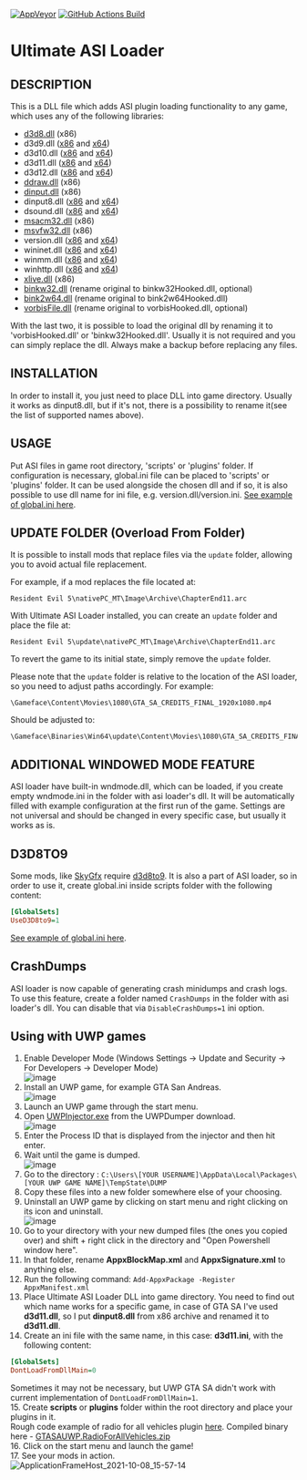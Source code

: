[![AppVeyor](https://img.shields.io/appveyor/build/ThirteenAG/Ultimate-ASI-Loader?label=AppVeyor%20Build&logo=Appveyor&logoColor=white)](https://ci.appveyor.com/project/ThirteenAG/ultimate-asi-loader)
[![GitHub Actions Build](https://github.com/ThirteenAG/Ultimate-ASI-Loader/actions/workflows/msbuild.yml/badge.svg)](https://github.com/ThirteenAG/Ultimate-ASI-Loader/actions/workflows/msbuild.yml)

# Ultimate ASI Loader

## DESCRIPTION

This is a DLL file which adds ASI plugin loading functionality to any game, which uses any of the following libraries:

- [d3d8.dll](https://github.com/ThirteenAG/Ultimate-ASI-Loader/releases/download/Win32-latest/d3d8-Win32.zip) (x86)
- d3d9.dll ([x86](https://github.com/ThirteenAG/Ultimate-ASI-Loader/releases/download/Win32-latest/d3d9-Win32.zip) and [x64](https://github.com/ThirteenAG/Ultimate-ASI-Loader/releases/download/x64-latest/d3d9-x64.zip))
- d3d10.dll ([x86](https://github.com/ThirteenAG/Ultimate-ASI-Loader/releases/download/Win32-latest/d3d10-Win32.zip) and [x64](https://github.com/ThirteenAG/Ultimate-ASI-Loader/releases/download/x64-latest/d3d10-x64.zip))
- d3d11.dll ([x86](https://github.com/ThirteenAG/Ultimate-ASI-Loader/releases/download/Win32-latest/d3d11-Win32.zip) and [x64](https://github.com/ThirteenAG/Ultimate-ASI-Loader/releases/download/x64-latest/d3d11-x64.zip))
- d3d12.dll ([x86](https://github.com/ThirteenAG/Ultimate-ASI-Loader/releases/download/Win32-latest/d3d12-Win32.zip) and [x64](https://github.com/ThirteenAG/Ultimate-ASI-Loader/releases/download/x64-latest/d3d12-x64.zip))
- [ddraw.dll](https://github.com/ThirteenAG/Ultimate-ASI-Loader/releases/download/Win32-latest/ddraw-Win32.zip) (x86)
- [dinput.dll](https://github.com/ThirteenAG/Ultimate-ASI-Loader/releases/download/Win32-latest/dinput-Win32.zip) (x86)
- dinput8.dll ([x86](https://github.com/ThirteenAG/Ultimate-ASI-Loader/releases/download/Win32-latest/dinput8-Win32.zip) and [x64](https://github.com/ThirteenAG/Ultimate-ASI-Loader/releases/download/x64-latest/dinput8-x64.zip))
- dsound.dll ([x86](https://github.com/ThirteenAG/Ultimate-ASI-Loader/releases/download/Win32-latest/dsound-Win32.zip) and [x64](https://github.com/ThirteenAG/Ultimate-ASI-Loader/releases/download/x64-latest/dsound-x64.zip))
- [msacm32.dll](https://github.com/ThirteenAG/Ultimate-ASI-Loader/releases/download/Win32-latest/msacm32-Win32.zip) (x86)
- [msvfw32.dll](https://github.com/ThirteenAG/Ultimate-ASI-Loader/releases/download/Win32-latest/msvfw32-Win32.zip) (x86)
- version.dll ([x86](https://github.com/ThirteenAG/Ultimate-ASI-Loader/releases/download/Win32-latest/version-Win32.zip) and [x64](https://github.com/ThirteenAG/Ultimate-ASI-Loader/releases/download/x64-latest/version-x64.zip))
- wininet.dll ([x86](https://github.com/ThirteenAG/Ultimate-ASI-Loader/releases/download/Win32-latest/wininet-Win32.zip) and [x64](https://github.com/ThirteenAG/Ultimate-ASI-Loader/releases/download/x64-latest/wininet-x64.zip))
- winmm.dll ([x86](https://github.com/ThirteenAG/Ultimate-ASI-Loader/releases/download/Win32-latest/winmm-Win32.zip) and [x64](https://github.com/ThirteenAG/Ultimate-ASI-Loader/releases/download/x64-latest/winmm-x64.zip))
- winhttp.dll ([x86](https://github.com/ThirteenAG/Ultimate-ASI-Loader/releases/download/Win32-latest/winhttp-Win32.zip) and [x64](https://github.com/ThirteenAG/Ultimate-ASI-Loader/releases/download/x64-latest/winhttp-x64.zip))
- [xlive.dll](https://github.com/ThirteenAG/Ultimate-ASI-Loader/releases/download/Win32-latest/xlive-Win32.zip) (x86)
- [binkw32.dll](https://github.com/ThirteenAG/Ultimate-ASI-Loader/releases/download/Win32-latest/binkw32-Win32.zip) (rename original to binkw32Hooked.dll, optional)
- [bink2w64.dll](https://github.com/ThirteenAG/Ultimate-ASI-Loader/releases/download/x64-latest/bink2w64-x64.zip) (rename original to bink2w64Hooked.dll)
- [vorbisFile.dll](https://github.com/ThirteenAG/Ultimate-ASI-Loader/releases/download/Win32-latest/vorbisFile-Win32.zip) (rename original to vorbisHooked.dll, optional)

With the last two, it is possible to load the original dll by renaming it to 'vorbisHooked.dll' or 'binkw32Hooked.dll'.
Usually it is not required and you can simply replace the dll. Always make a backup before replacing any files.

## INSTALLATION

In order to install it, you just need to place DLL into game directory. Usually it works as dinput8.dll, but if it's not, there is a possibility to rename it(see the list of supported names above).

## USAGE

Put ASI files in game root directory, 'scripts' or 'plugins' folder.
If configuration is necessary, global.ini file can be placed to 'scripts' or 'plugins' folder. It can be used alongside the chosen dll and if so, it is also possible to use dll name for ini file, e.g. version.dll/version.ini.
[See example of global.ini here](https://github.com/ThirteenAG/Ultimate-ASI-Loader/blob/master/data/scripts/global.ini).

## UPDATE FOLDER (Overload From Folder)

It is possible to install mods that replace files via the `update` folder, allowing you to avoid actual file replacement.

For example, if a mod replaces the file located at:

```
Resident Evil 5\nativePC_MT\Image\Archive\ChapterEnd11.arc
```

With Ultimate ASI Loader installed, you can create an `update` folder and place the file at:

```
Resident Evil 5\update\nativePC_MT\Image\Archive\ChapterEnd11.arc
```

To revert the game to its initial state, simply remove the `update` folder.

Please note that the `update` folder is relative to the location of the ASI loader, so you need to adjust paths accordingly. For example:

```
\Gameface\Content\Movies\1080\GTA_SA_CREDITS_FINAL_1920x1080.mp4
```

Should be adjusted to:

```
\Gameface\Binaries\Win64\update\Content\Movies\1080\GTA_SA_CREDITS_FINAL_1920x1080.mp4
```

## ADDITIONAL WINDOWED MODE FEATURE

ASI loader have built-in wndmode.dll, which can be loaded, if you create empty wndmode.ini in the folder with asi loader's dll. It will be automatically filled with example configuration at the first run of the game. Settings are not universal and should be changed in every specific case, but usually it works as is.

## D3D8TO9

Some mods, like [SkyGfx](https://github.com/aap/skygfx_vc) require [d3d8to9](https://github.com/crosire/d3d8to9). It is also a part of ASI loader, so in order to use it, create global.ini inside scripts folder with the following content:

```ini
[GlobalSets]
UseD3D8to9=1
```

[See example of global.ini here](https://github.com/ThirteenAG/Ultimate-ASI-Loader/blob/master/data/scripts/global.ini#L6).

## CrashDumps

ASI loader is now capable of generating crash minidumps and crash logs. To use this feature, create a folder named `CrashDumps` in the folder with asi loader's dll. You can disable that via `DisableCrashDumps=1` ini option.

## Using with UWP games

1. Enable Developer Mode (Windows Settings -> Update and Security -> For Developers -> Developer Mode)  
   ![image](https://user-images.githubusercontent.com/4904157/136562544-6d249514-203e-40c2-808f-34786b043ec5.png)
2. Install an UWP game, for example GTA San Andreas.  
   ![image](https://user-images.githubusercontent.com/4904157/136558440-553ef1f6-cf69-413b-903b-fd4203d6cc1f.png)
3. Launch an UWP game through the start menu.
4. Open [UWPInjector.exe](https://github.com/Wunkolo/UWPDumper) from the UWPDumper download.  
   ![image](https://user-images.githubusercontent.com/4904157/136558563-6e39dd67-778e-4159-bb3b-83c499017223.png)
5. Enter the Process ID that is displayed from the injector and then hit enter.
6. Wait until the game is dumped.  
   ![image](https://user-images.githubusercontent.com/4904157/136558813-8b7c271c-2475-40b9-a432-f9640f328a43.png)
7. Go to the directory : `C:\Users\[YOUR USERNAME]\AppData\Local\Packages\[YOUR UWP GAME NAME]\TempState\DUMP`
8. Copy these files into a new folder somewhere else of your choosing.
9. Uninstall an UWP game by clicking on start menu and right clicking on its icon and uninstall.  
   ![image](https://user-images.githubusercontent.com/4904157/136559019-bdd6d278-d2ae-4acf-b119-9933baab7d96.png)
10. Go to your directory with your new dumped files (the ones you copied over) and shift + right click in the directory and "Open Powershell window here".
11. In that folder, rename **AppxBlockMap.xml** and **AppxSignature.xml** to anything else.
12. Run the following command: `Add-AppxPackage -Register AppxManifest.xml`
13. Place Ultimate ASI Loader DLL into game directory. You need to find out which name works for a specific game, in case of GTA SA I've used **d3d11.dll**, so I put **dinput8.dll** from x86 archive and renamed it to **d3d11.dll**.
14. Create an ini file with the same name, in this case: **d3d11.ini**, with the following content:

```ini
[GlobalSets]
DontLoadFromDllMain=0
```

Sometimes it may not be necessary, but UWP GTA SA didn't work with current implementation of `DontLoadFromDllMain=1`.  
15. Create **scripts** or **plugins** folder within the root directory and place your plugins in it.  
Rough code example of radio for all vehicles plugin [here](https://gist.github.com/ThirteenAG/868a964b46b82ce5cebbd4a0823c69e4). Compiled binary here - [GTASAUWP.RadioForAllVehicles.zip](https://github.com/ThirteenAG/Ultimate-ASI-Loader/files/7311505/GTASAUWP.RadioForAllVehicles.zip)  
16. Click on the start menu and launch the game!  
17. See your mods in action.  
![ApplicationFrameHost_2021-10-08_15-57-14](https://user-images.githubusercontent.com/4904157/136561208-e989119e-1ef4-42c2-8b20-c1f81f4e0931.png)
